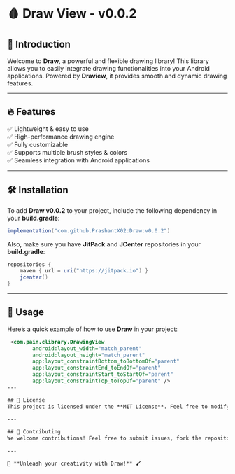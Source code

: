 # 🩸 Draw View - v0.0.2

## 🎨 Introduction
Welcome to **Draw**, a powerful and flexible drawing library! This library allows you to easily integrate drawing functionalities into your Android applications. Powered by **Draview**, it provides smooth and dynamic drawing features.

---

## 🔥 Features
✅ Lightweight & easy to use  
✅ High-performance drawing engine  
✅ Fully customizable  
✅ Supports multiple brush styles & colors  
✅ Seamless integration with Android applications  

---

## 🛠 Installation
To add **Draw v0.0.2** to your project, include the following dependency in your **build.gradle**:

```gradle
implementation("com.github.PrashantX02:Draw:v0.0.2")
```

Also, make sure you have **JitPack** and **JCenter** repositories in your **build.gradle**:

```gradle
repositories {
    maven { url = uri("https://jitpack.io") }
    jcenter()
}
```

---

## 🚀 Usage
Here’s a quick example of how to use **Draw** in your project:

```XML
 <com.pain.clibrary.DrawingView
        android:layout_width="match_parent"
        android:layout_height="match_parent"
        app:layout_constraintBottom_toBottomOf="parent"
        app:layout_constraintEnd_toEndOf="parent"
        app:layout_constraintStart_toStartOf="parent"
        app:layout_constraintTop_toTopOf="parent" />
---

## 📜 License
This project is licensed under the **MIT License**. Feel free to modify and use it in your projects.

---

## 🤝 Contributing
We welcome contributions! Feel free to submit issues, fork the repository, and open pull requests.

---

💉 **Unleash your creativity with Draw!** 🖌️
